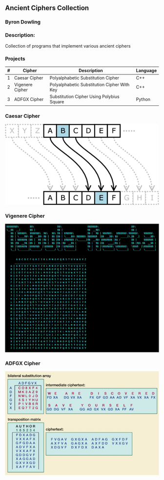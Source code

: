 ## Ancient Ciphers Collection
### Byron Dowling
### Description:
Collection of programs that implement various ancient ciphers

### Projects

|   #   | Cipher          | Description                                 | Language |
| :---: | --------------- | ------------------------------------------- | ---------|
|   1   | Caesar Cipher   | Polyalphabetic Substitution Cipher          | C++      |
|   2   | Vigenere Cipher | Polyalphabetic Substitution Cipher With Key | C++      |
|   3   | ADFGX Cipher    | Substitution Cipher Using Polybius Square   | Python   |



### Caesar Cipher
![CCI](https://github.com/Byron-Dowling/Ancient-Ciphers/blob/main/Projects/Caesar%20Cipher/Caesar_substition_cipher-750x393.png?raw=true)

### Vigenere Cipher
![VG1](https://github.com/Byron-Dowling/Ancient-Ciphers/blob/main/Projects/Vigenere%20Cipher/TR%20Snippet.JPG?raw=true)

### ADFGX Cipher
![AD1](https://github.com/Byron-Dowling/Ancient-Ciphers/blob/main/Projects/ADFGX%20Cipher/ADFGX%20Snippet%207.JPG?raw=true)
